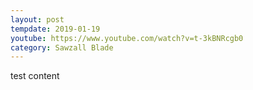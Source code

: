 ```yaml
---
layout: post
tempdate: 2019-01-19
youtube: https://www.youtube.com/watch?v=t-3kBNRcgb0
category: Sawzall Blade
---
```

test content